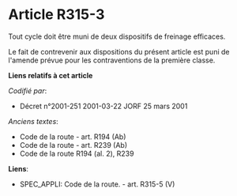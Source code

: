 # Article R315-3

Tout cycle doit être muni de deux dispositifs de freinage efficaces.

Le fait de contrevenir aux dispositions du présent article est puni de l'amende prévue pour les contraventions de la première
classe.

**Liens relatifs à cet article**

_Codifié par_:

  - Décret n°2001-251 2001-03-22 JORF 25 mars 2001

_Anciens textes_:

  - Code de la route - art. R194 (Ab)
  - Code de la route - art. R239 (Ab)
  - Code de la route R194 (al. 2), R239

**Liens**:

  - SPEC_APPLI: Code de la route. - art. R315-5 (V)
